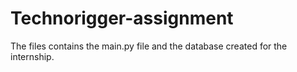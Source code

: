# Technorigger-assignment

The files contains the main.py file and the database created for the internship.
